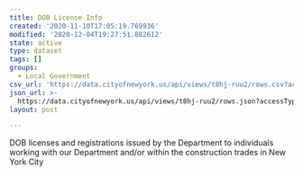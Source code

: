 ```yaml
---
title: DOB License Info
created: '2020-11-10T17:05:19.769936'
modified: '2020-12-04T19:27:51.882612'
state: active
type: dataset
tags: []
groups:
  - Local Government
csv_url: 'https://data.cityofnewyork.us/api/views/t8hj-ruu2/rows.csv?accessType=DOWNLOAD'
json_url: >-
  https://data.cityofnewyork.us/api/views/t8hj-ruu2/rows.json?accessType=DOWNLOAD
layout: post

---
```

DOB licenses and registrations issued by the Department to individuals working with our Department and/or within the construction trades in New York City
